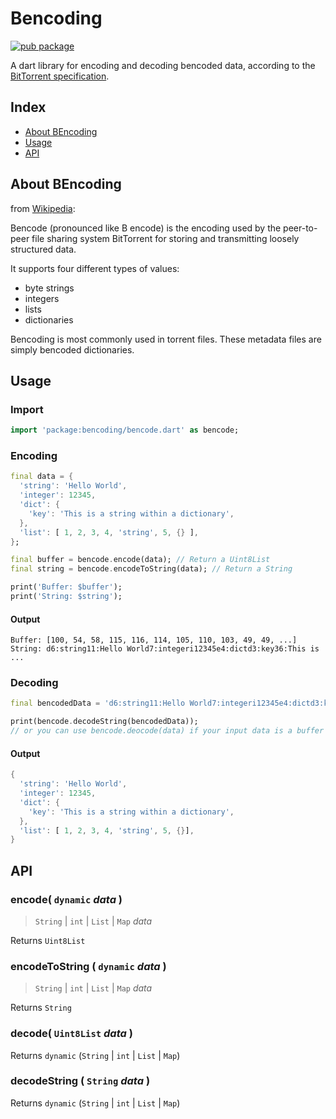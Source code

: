 # Bencoding
[![pub package](https://img.shields.io/pub/v/bencoding.svg)](https://pub.dev/packages/bencoding)

A dart library for encoding and decoding bencoded data,
according to the [BitTorrent specification](https://wiki.theory.org/index.php/BitTorrentSpecification#Bencoding).

## Index

- [About BEncoding](#about-bencoding)
- [Usage](#usage)
- [API](#api)

## About BEncoding

from [Wikipedia](https://en.wikipedia.org/wiki/Bencode):

Bencode (pronounced like B encode) is the encoding used by the peer-to-peer
file sharing system BitTorrent for storing and transmitting loosely structured data.

It supports four different types of values:
- byte strings
- integers
- lists
- dictionaries

Bencoding is most commonly used in torrent files.
These metadata files are simply bencoded dictionaries.

## Usage

### Import
```dart
import 'package:bencoding/bencode.dart' as bencode;
```

### Encoding

```dart
final data = {
  'string': 'Hello World',
  'integer': 12345,
  'dict': {
    'key': 'This is a string within a dictionary',
  },
  'list': [ 1, 2, 3, 4, 'string', 5, {} ],
};

final buffer = bencode.encode(data); // Return a Uint8List
final string = bencode.encodeToString(data); // Return a String

print('Buffer: $buffer');
print('String: $string');
```

#### Output

```
Buffer: [100, 54, 58, 115, 116, 114, 105, 110, 103, 49, 49, ...]
String: d6:string11:Hello World7:integeri12345e4:dictd3:key36:This is ...
```

### Decoding

```dart
final bencodedData = 'd6:string11:Hello World7:integeri12345e4:dictd3:key36:This is a string within a dictionarye4:listli1ei2ei3ei4e6:stringi5edeee';

print(bencode.decodeString(bencodedData));
// or you can use bencode.deocode(data) if your input data is a buffer (Uint8List)
```

#### Output

```dart
{
  'string': 'Hello World',
  'integer': 12345,
  'dict': {
    'key': 'This is a string within a dictionary',
  },
  'list': [ 1, 2, 3, 4, 'string', 5, {}],
}
```

## API

### encode( `dynamic` *data* )
> `String` | `int` | `List` | `Map` *data*

Returns `Uint8List`

### encodeToString ( `dynamic` *data* )
> `String` | `int` | `List` | `Map` *data*

Returns `String`

### decode( `Uint8List` *data* )
Returns `dynamic` (`String` | `int` | `List` | `Map`)

### decodeString ( `String` *data* )
Returns `dynamic` (`String` | `int` | `List` | `Map`)

